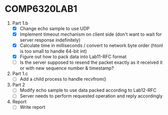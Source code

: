 # COMP6320LAB1

1. Part 1.b
   - [x] Change echo sample to use UDP
   - [x] Implement timeout mechanism on client side (don't want to wait for server response indefinitely)
   - [x] Calculate time in milliseconds / convert to network byte order (htonl is too small to handle 64-bit int)
   - [x] Figure out how to pack data into Lab11-RFC format
   - [ ] Is the server supposed to resend the packet exactly as it received it or with new sequence number & timestamp?
2. Part 1.c
   - [ ] Add a child process to handle recvfrom()
3. Part 2
   - [ ] Modify echo sample to use data packed according to Lab12-RFC
   - [ ] Server needs to perform requested operation and reply accordingly
4. Report
   - [ ] Write report
